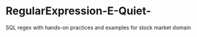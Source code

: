 # RegularExpression-E-Quiet-
SQL regex with hands-on practices and examples for stock market domain
